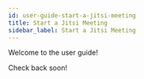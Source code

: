 ```yaml
---
id: user-guide-start-a-jitsi-meeting
title: Start a Jitsi Meeting
sidebar_label: Start a Jitsi Meeting
---
```


Welcome to the user guide!

Check back soon!
